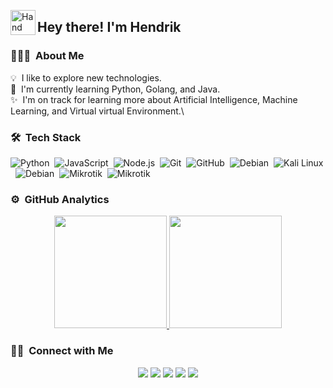 <img alt="Hand" src="./assets/Hand%20Wave.gif" width='40' align="left"/><h2>Hey there! I'm Hendrik</h2>

### 👨🏻‍💻 &nbsp;About Me

💡 &nbsp;I like to explore new technologies.\
🌱 &nbsp;I'm currently learning Python, Golang, and Java.\
✨ &nbsp;I'm on track for learning more about Artificial Intelligence, Machine Learning, and Virtual virtual Environment.\

### 🛠 &nbsp;Tech Stack

![Python](https://img.shields.io/badge/-Python-05122A?style=flat&logo=python)&nbsp;
![JavaScript](https://img.shields.io/badge/-JavaScript-05122A?style=flat&logo=javascript)&nbsp;
![Node.js](https://img.shields.io/badge/-Node.js-05122A?style=flat&logo=node.js)&nbsp;
![Git](https://img.shields.io/badge/-Git-05122A?style=flat&logo=git)&nbsp;
![GitHub](https://img.shields.io/badge/-GitHub-05122A?style=flat&logo=github)&nbsp;
![Debian](https://img.shields.io/badge/-Debian-c95534?style=flat&logo=debian)&nbsp;
![Kali Linux](https://img.shields.io/badge/-Kali%20Linux-cfcaa1?style=flat&logo=kali-linux)&nbsp;
![Debian](https://img.shields.io/badge/-Proxmox%20Virtual%20Environment-21211c?style=flat&logo=Proxmox)&nbsp;
![Mikrotik](https://img.shields.io/badge/-Mikrotik-21211c?style=flat&logo=Mikrotik)&nbsp;
![Mikrotik](https://img.shields.io/badge/-Pihole-21211c?style=flat&logo=Pihole)&nbsp;

### ⚙️ &nbsp;GitHub Analytics

<p align="center">
<a href="https://github.com/hendprw">
  <img height="180em" src="https://github-readme-stats-eight-theta.vercel.app/api?username=hendprw&show_icons=true&theme=algolia&include_all_commits=true&count_private=true"/>
  <img height="180em" src="https://github-readme-stats-eight-theta.vercel.app/api/top-langs/?username=hendprw&layout=compact&langs_count=8&theme=algolia"/>
</a>
</p>

### 🤝🏻 &nbsp;Connect with Me

<p align="center">
<a href="https://lindungidata.my.id/hendprw"><img src="https://img.shields.io/badge/-adityavsingh.com-3423A6?style=flat&logo=Google-Chrome&logoColor=white"/></a>
<a href="[https://www.linkedin.com/in/hendprwt"><img src="https://img.shields.io/badge/-Aditya%20Vikram%20Singh-0077B5?style=flat&logo=Linkedin&logoColor=white"/></a>
<a href="mailto:hendrikpurwanto281@gmail.com"><img src="https://img.shields.io/badge/-avsingh@umass.edu-D14836?style=flat&logo=Gmail&logoColor=white"/></a>
<a href="https://instagram.com/hendrikprw"><img src="https://img.shields.io/badge/-@adityavs__-E4405F?style=flat&logo=Instagram&logoColor=white"/></a>
<a href="https://facebook.com/hendrikprwt"><img src="https://img.shields.io/badge/-@AVS1508-1877F2?style=flat&logo=Facebook&logoColor=white"/></a>
</p>
